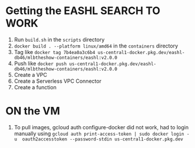 # Getting the EASHL SEARCH TO WORK

1. Run `build.sh` in the `scripts` directory
2. `docker build . --platform linux/amd64` in the `containers` directory
3. Tag like `docker tag 7b4ea0a3c6b4 us-central1-docker.pkg.dev/eashl-db46/mlbtheshow-containers/eashl:v2.0.0`
4. Push like `docker push us-central1-docker.pkg.dev/eashl-db46/mlbtheshow-containers/eashl:v2.0.0`
5. Create a VPC
6. Create a Serverless VPC Connector
7. Create a function


# ON the VM
1. To pull images, gcloud auth configure-docker did not work, had to login manually using `gcloud auth print-access-token | sudo docker login -u  oauth2accesstoken --password-stdin us-central1-docker.pkg.dev`